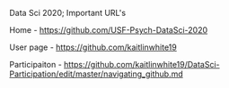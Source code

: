 Data Sci 2020; Important URL's

Home - https://github.com/USF-Psych-DataSci-2020

User page - https://github.com/kaitlinwhite19

Participaiton - https://github.com/kaitlinwhite19/DataSci-Participation/edit/master/navigating_github.md
